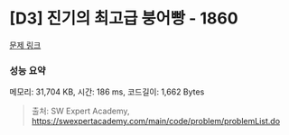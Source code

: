 # [D3] 진기의 최고급 붕어빵 - 1860 

[문제 링크](https://swexpertacademy.com/main/code/problem/problemDetail.do?contestProbId=AV5LsaaqDzYDFAXc) 

### 성능 요약

메모리: 31,704 KB, 시간: 186 ms, 코드길이: 1,662 Bytes



> 출처: SW Expert Academy, https://swexpertacademy.com/main/code/problem/problemList.do